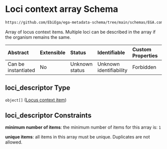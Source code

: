 # Loci context array Schema

```txt
https://github.com/EbiEga/ega-metadata-schema/tree/main/schemas/EGA.common-definitions.json#/definitions/locus_identifier/properties/loci_descriptor
```

Array of locus context items. Multiple loci can be described in the array if the organism remains the same.

| Abstract            | Extensible | Status         | Identifiable            | Custom Properties | Additional Properties | Access Restrictions | Defined In                                                                                           |
| :------------------ | :--------- | :------------- | :---------------------- | :---------------- | :-------------------- | :------------------ | :--------------------------------------------------------------------------------------------------- |
| Can be instantiated | No         | Unknown status | Unknown identifiability | Forbidden         | Forbidden             | none                | [EGA.common-definitions.json\*](../../../schemas/EGA.common-definitions.json "open original schema") |

## loci\_descriptor Type

`object[]` ([Locus context item](ega-12-definitions-locus-identifier-properties-loci-context-array-locus-context-item.md))

## loci\_descriptor Constraints

**minimum number of items**: the minimum number of items for this array is: `1`

**unique items**: all items in this array must be unique. Duplicates are not allowed.
